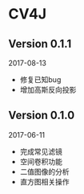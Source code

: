 CV4J
===

Version 0.1.1
---
2017-08-13
 *  修复已知bug
 *  增加高斯反向投影

Version 0.1.0
---
2017-06-11
 *  完成常见滤镜
 *  空间卷积功能
 *  二值图像的分析
 *  直方图相关操作
